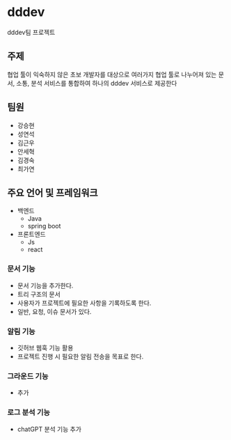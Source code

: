 # dddev
dddev팀 프로젝트

## 주제
협업 툴이 익숙하지 않은 초보 개발자를 대상으로 여러가지 협업 툴로 나누어져 있는 문서, 소통, 분석 서비스를 통합하여 하나의 dddev 서비스로 제공한다

## 팀원
- 강승현
- 성연석
- 김근우
- 안세혁
- 김경숙
- 최가연

## 주요 언어 및 프레임워크
- 백엔드
  - Java
  - spring boot
- 프론트엔드
  - Js
  - react

### 문서 기능
- 문서 기능을 추가한다.
- 트리 구조의 문서
- 사용자가 프로젝트에 필요한 사항을 기록하도록 한다.
- 일반, 요청, 이슈 문서가 있다.

### 알림 기능
- 깃허브 웹훅 기능 활용
- 프로젝트 진행 시 필요한 알림 전송을 목표로 한다.

### 그라운드 기능
- 추가

### 로그 분석 기능
- chatGPT 분석 기능 추가
